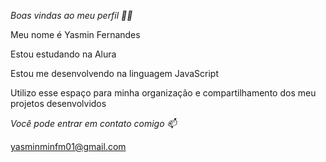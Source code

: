 _*Boas vindas ao meu perfil 💙💙*_

Meu nome é Yasmin Fernandes


Estou estudando na Alura

Estou me desenvolvendo na linguagem JavaScript

Utilizo esse espaço para minha organização e compartilhamento dos meu projetos desenvolvidos



_*Você pode entrar em contato comigo 📫*_

yasminminfm01@gmail.com

